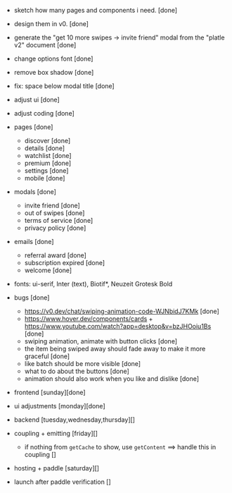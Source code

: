 - sketch how many pages and components i need. [done]
- design them in v0. [done]
- generate the "get 10 more swipes -> invite friend" modal from the "platle v2" document [done]
- change options font [done]
- remove box shadow [done]
- fix: space below modal title [done]

- adjust ui [done]
- adjust coding [done]

- pages [done]

  - discover [done]
  - details [done]
  - watchlist [done]
  - premium [done]
  - settings [done]
  - mobile [done]

- modals [done]

  - invite friend [done]
  - out of swipes [done]
  - terms of service [done]
  - privacy policy [done]

- emails [done]

  - referral award [done]
  - subscription expired [done]
  - welcome [done]

- fonts: ui-serif, Inter (text), Biotif\*, Neuzeit Grotesk Bold

- bugs [done]

  - https://v0.dev/chat/swiping-animation-code-WJNbidJ7KMk [done]
  - https://www.hover.dev/components/cards + https://www.youtube.com/watch?app=desktop&v=bzJHOoiu1Bs [done]
  - swiping animation, animate with button clicks [done]
  - the item being swiped away should fade away to make it more graceful [done]
  - like batch should be more visible [done]
  - what to do about the buttons [done]
  - animation should also work when you like and dislike [done]

- frontend [sunday][done]
- ui adjustments [monday][done]
- backend [tuesday,wednesday,thursday][]
- coupling + emitting [friday][]
  - if nothing from `getCache` to show, use `getContent` ==> handle this in coupling []
- hosting + paddle [saturday][]
- launch after paddle verification []
